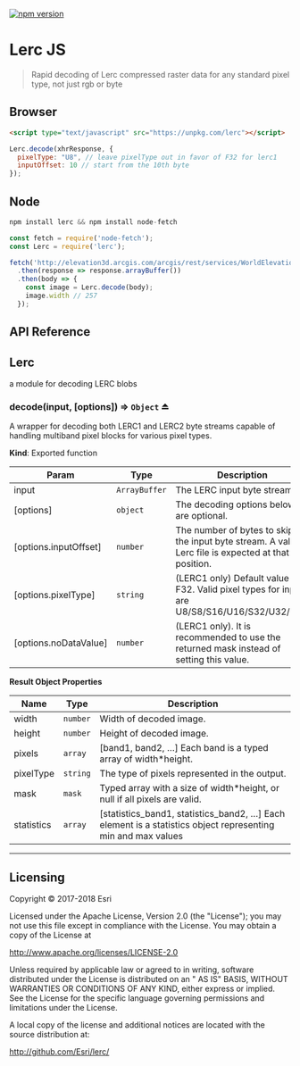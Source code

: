 [![npm version][npm-img]][npm-url]

[npm-img]: https://img.shields.io/npm/v/lerc.svg?style=flat-square

[npm-url]: https://www.npmjs.com/package/lerc

# Lerc JS

> Rapid decoding of Lerc compressed raster data for any standard pixel type, not just rgb or byte

## Browser

```html
<script type="text/javascript" src="https://unpkg.com/lerc"></script>
```

```js
Lerc.decode(xhrResponse, {
  pixelType: "U8", // leave pixelType out in favor of F32 for lerc1
  inputOffset: 10 // start from the 10th byte
});
```

## Node

```js
npm install lerc && npm install node-fetch
```

```js
const fetch = require('node-fetch');
const Lerc = require('lerc');

fetch('http://elevation3d.arcgis.com/arcgis/rest/services/WorldElevation3D/Terrain3D/ImageServer/tile/0/0/0')
  .then(response => response.arrayBuffer())
  .then(body => {
    const image = Lerc.decode(body);
    image.width // 257
  });
```

## API Reference

<a name="module_Lerc"></a>

## Lerc

a module for decoding LERC blobs

<a name="exp_module_Lerc--decode"></a>

### decode(input, [options]) ⇒ <code>Object</code> ⏏

A wrapper for decoding both LERC1 and LERC2 byte streams capable of handling multiband pixel blocks for various pixel
types.

**Kind**: Exported function

| Param | Type | Description |
| --- | --- | --- |
| input | <code>ArrayBuffer</code> | The LERC input byte stream |
| [options] | <code>object</code> | The decoding options below are optional. |
| [options.inputOffset] | <code>number</code> | The number of bytes to skip in the input byte stream. A valid Lerc file is expected at that position. |
| [options.pixelType] | <code>string</code> | (LERC1 only) Default value is F32. Valid pixel types for input are U8/S8/S16/U16/S32/U32/F32. |
| [options.noDataValue] | <code>number</code> | (LERC1 only). It is recommended to use the returned mask instead of setting this value. |

**Result Object Properties**

| Name | Type | Description |
| --- | --- | --- |
| width | <code>number</code> | Width of decoded image. |
| height | <code>number</code> | Height of decoded image. |
| pixels | <code>array</code> | [band1, band2, …] Each band is a typed array of width*height. |
| pixelType | <code>string</code> | The type of pixels represented in the output. |
| mask | <code>mask</code> | Typed array with a size of width*height, or null if all pixels are valid. |
| statistics | <code>array</code> | [statistics_band1, statistics_band2, …] Each element is a statistics object representing min and max values |

* * *

## Licensing

Copyright &copy; 2017-2018 Esri

Licensed under the Apache License, Version 2.0 (the "License"); you may not use this file except in compliance with the
License. You may obtain a copy of the License at

http://www.apache.org/licenses/LICENSE-2.0

Unless required by applicable law or agreed to in writing, software distributed under the License is distributed on an "
AS IS" BASIS, WITHOUT WARRANTIES OR CONDITIONS OF ANY KIND, either express or implied. See the License for the specific
language governing permissions and limitations under the License.

A local copy of the license and additional notices are located with the source distribution at:

http://github.com/Esri/lerc/